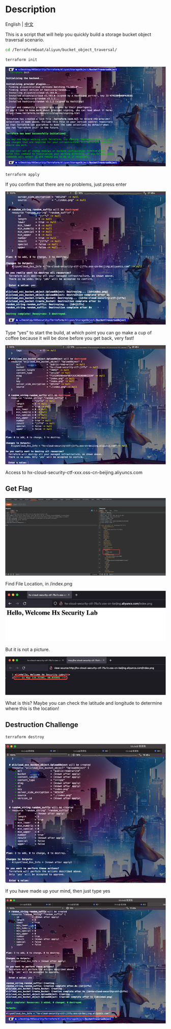 # Description

English | [中文](./README_CN.md)

This is a script that will help you quickly build a storage bucket object traversal scenario.

```bash
cd /TerraformGoat/aliyun/bucket_object_traversal/
```

```BASH
terraform init
```

![image-20220420183822046](../../../images/UzJuMarkDownImage20220420183822046_1.png)

```bash
terraform apply
```

If you confirm that there are no problems, just press enter

![image-20220420184331190](../../../images/UzJuMarkDownImage20220420184734125_6.png)

Type “yes” to start the build, at which point you can go make a cup of coffee because it will be done before you get back, very fast!

![image-20220420184456968](../../../images/UzJuMarkDownImage20220420184708033_5.png)

Access to hx-cloud-security-ctf-xxx.oss-cn-beijing.aliyuncs.com

## Get Flag

![image-20220425122303981](../../../images/UzJuMarkDownImageimage-20220425122303981.png)

Find File Location, in /index.png

![image-20220425122323577](../../../images/UzJuMarkDownImageimage-20220425122323577.png)

But it is not a picture.

![image-20220425122347527](../../../images/UzJuMarkDownImageimage-20220425122347527.png)

What is this? Maybe you can check the latitude and longitude to determine where this is the location!

## Destruction Challenge

```bash
terraform destroy
```

![image-20220420184708033](../../../images/UzJuMarkDownImage20220420184331190_3.png)

If you have made up your mind, then just type yes

![image-20220420184734125](../../../images/UzJuMarkDownImage20220420184456968_4.png)
